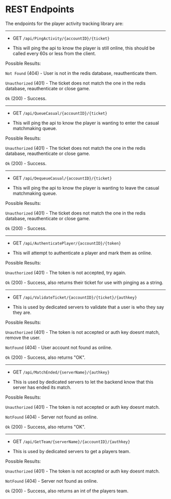 # REST Endpoints

The endpoints for the player activity tracking library are:

--------------

* GET `/api/PingActivity/{accountID}/{ticket}`

 - This will ping the api to know the player is still online, this should be called every 60s or less from the client.

Possible Results:

`Not Found` (404) - User is not in the redis database, reauthenticate them.

`Unauthorized` (401) - The ticket does not match the one in the redis database, reauthenticate or close game.

`Ok` (200) - Success.

--------------

* GET `/api/QueueCasual/{accountID}/{ticket}`

 - This will ping the api to know the player is wanting to enter the casual matchmaking queue.

Possible Results:

`Unauthorized` (401) - The ticket does not match the one in the redis database, reauthenticate or close game.

`Ok` (200) - Success.

--------------

* GET `/api/DequeueCasual/{accountID}/{ticket}`

 - This will ping the api to know the player is wanting to leave the casual matchmaking queue.

Possible Results:

`Unauthorized` (401) - The ticket does not match the one in the redis database, reauthenticate or close game.

`Ok` (200) - Success.

--------------

* GET `/api/AuthenticatePlayer/{accountID}/{token}`

 - This will attempt to authenticate a player and mark them as online.

Possible Results:

`Unauthorized` (401) - The token is not accepted, try again.

`Ok` (200) - Success, also returns their ticket for use with pinging as a string.

--------------

* GET `/api/ValidateTicket/{accountID}/{ticket}/{authkey}`

 - This is used by dedicated servers to validate that a user is who they say they are.

Possible Results:

`Unauthorized` (401) - The token is not accepted or auth key doesnt match, remove the user.

`NotFound` (404) - User account not found as online.

`Ok` (200) - Success, also returns "OK".

--------------

* GET `/api/MatchEnded/{serverName}/{authkey}`

 - This is used by dedicated servers to let the backend know that this server has ended its match.

Possible Results:

`Unauthorized` (401) - The token is not accepted or auth key doesnt match.

`NotFound` (404) - Server not found as online.

`Ok` (200) - Success, also returns "OK".

--------------

* GET `/api/GetTeam/{serverName}/{accountID}/{authkey}`

 - This is used by dedicated servers to get a players team.

Possible Results:

`Unauthorized` (401) - The token is not accepted or auth key doesnt match.

`NotFound` (404) - Server not found as online.

`Ok` (200) - Success, also returns an int of the players team.